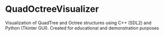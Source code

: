 # QuadOctreeVisualizer
Visualization of QuadTree and Octree structures using C++ (SDL2) and Python (Tkinter GUI). Created for educational and demonstration purposes
